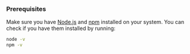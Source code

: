 ### Prerequisites

Make sure you have [Node.js](https://nodejs.org/) and [npm](https://www.npmjs.com/) installed on your system. You can check if you have them installed by running:

```bash
node -v
npm -v
